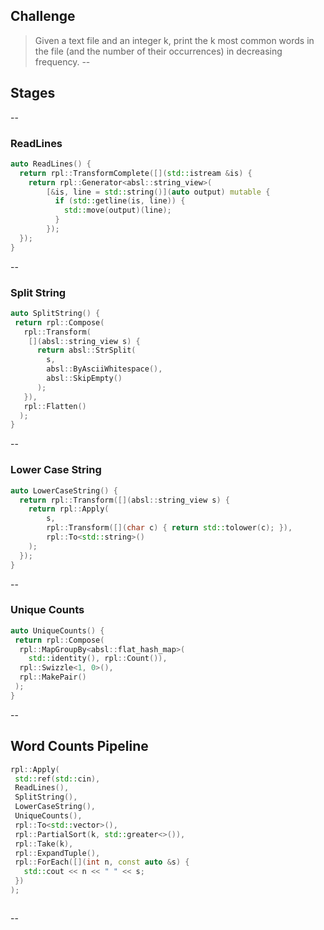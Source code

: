 ## Challenge
> Given a text file and an integer k, print the k most
common words in the file (and the number of
their occurrences) in decreasing frequency.
--
## Stages
--
### ReadLines
```c++
auto ReadLines() {
  return rpl::TransformComplete([](std::istream &is) {
    return rpl::Generator<absl::string_view>(
        [&is, line = std::string()](auto output) mutable {
          if (std::getline(is, line)) {
            std::move(output)(line);
          }
        });
  });
}
```

--
### Split String
```c
auto SplitString() {
 return rpl::Compose(
   rpl::Transform(
    [](absl::string_view s) {
      return absl::StrSplit(
        s,
        absl::ByAsciiWhitespace(),
        absl::SkipEmpty()
      );
   }),
   rpl::Flatten()
  );
}
```
--
### Lower Case String
```c++
auto LowerCaseString() {
  return rpl::Transform([](absl::string_view s) {
    return rpl::Apply(  
        s,              
        rpl::Transform([](char c) { return std::tolower(c); }),
        rpl::To<std::string>()  
    );
  });
}
```
--
### Unique Counts
```c++
auto UniqueCounts() {
 return rpl::Compose(
  rpl::MapGroupBy<absl::flat_hash_map>(
    std::identity(), rpl::Count()),
  rpl::Swizzle<1, 0>(),
  rpl::MakePair()
 );
}

```

--

## Word Counts Pipeline 

```c++
rpl::Apply(
 std::ref(std::cin),   
 ReadLines(),    
 SplitString(),  
 LowerCaseString(),  
 UniqueCounts(),  
 rpl::To<std::vector>(),       
 rpl::PartialSort(k, std::greater<>()),  
 rpl::Take(k),
 rpl::ExpandTuple(),
 rpl::ForEach([](int n, const auto &s) {
   std::cout << n << " " << s;
 })
);



```



--
